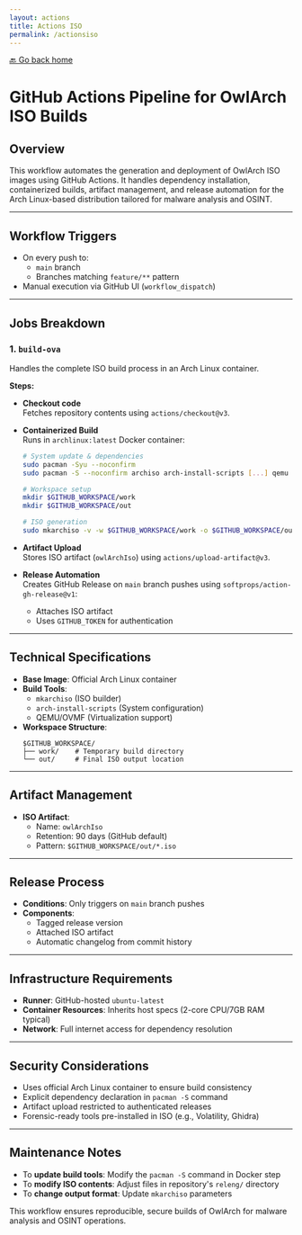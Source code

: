```yaml
---
layout: actions
title: Actions ISO
permalink: /actionsiso
---
```


[🔙 Go back home](/OwlArch/)

# GitHub Actions Pipeline for OwlArch ISO Builds

## Overview  
This workflow automates the generation and deployment of OwlArch ISO images using GitHub Actions. It handles dependency installation, containerized builds, artifact management, and release automation for the Arch Linux-based distribution tailored for malware analysis and OSINT.

---

## Workflow Triggers  
- On every push to:  
  - `main` branch  
  - Branches matching `feature/**` pattern  
- Manual execution via GitHub UI (`workflow_dispatch`)

---

## Jobs Breakdown  
### 1. `build-ova`  
Handles the complete ISO build process in an Arch Linux container.  

**Steps:**  
- **Checkout code**  
  Fetches repository contents using `actions/checkout@v3`.  

- **Containerized Build**  
  Runs in `archlinux:latest` Docker container:  
  ```bash  
  # System update & dependencies  
  sudo pacman -Syu --noconfirm  
  sudo pacman -S --noconfirm archiso arch-install-scripts [...] qemu shellcheck python-docutils  

  # Workspace setup  
  mkdir $GITHUB_WORKSPACE/work  
  mkdir $GITHUB_WORKSPACE/out  

  # ISO generation  
  sudo mkarchiso -v -w $GITHUB_WORKSPACE/work -o $GITHUB_WORKSPACE/out  
  ```  

- **Artifact Upload**  
  Stores ISO artifact (`owlArchIso`) using `actions/upload-artifact@v3`.  

- **Release Automation**  
  Creates GitHub Release on `main` branch pushes using `softprops/action-gh-release@v1`:  
  - Attaches ISO artifact  
  - Uses `GITHUB_TOKEN` for authentication  

---

## Technical Specifications  
- **Base Image**: Official Arch Linux container  
- **Build Tools**:  
  - `mkarchiso` (ISO builder)  
  - `arch-install-scripts` (System configuration)  
  - QEMU/OVMF (Virtualization support)  
- **Workspace Structure**:  
  ```  
  $GITHUB_WORKSPACE/  
  ├── work/    # Temporary build directory  
  └── out/     # Final ISO output location  
  ```  

---

## Artifact Management  
- **ISO Artifact**:  
  - Name: `owlArchIso`  
  - Retention: 90 days (GitHub default)  
  - Pattern: `$GITHUB_WORKSPACE/out/*.iso`  

---

## Release Process  
- **Conditions**: Only triggers on `main` branch pushes  
- **Components**:  
  - Tagged release version  
  - Attached ISO artifact  
  - Automatic changelog from commit history  

---

## Infrastructure Requirements  
- **Runner**: GitHub-hosted `ubuntu-latest`  
- **Container Resources**: Inherits host specs (2-core CPU/7GB RAM typical)  
- **Network**: Full internet access for dependency resolution  

---

## Security Considerations  
- Uses official Arch Linux container to ensure build consistency  
- Explicit dependency declaration in `pacman -S` command  
- Artifact upload restricted to authenticated releases  
- Forensic-ready tools pre-installed in ISO (e.g., Volatility, Ghidra)  

---

## Maintenance Notes  
- To **update build tools**: Modify the `pacman -S` command in Docker step  
- To **modify ISO contents**: Adjust files in repository's `releng/` directory  
- To **change output format**: Update `mkarchiso` parameters  

This workflow ensures reproducible, secure builds of OwlArch for malware analysis and OSINT operations.  